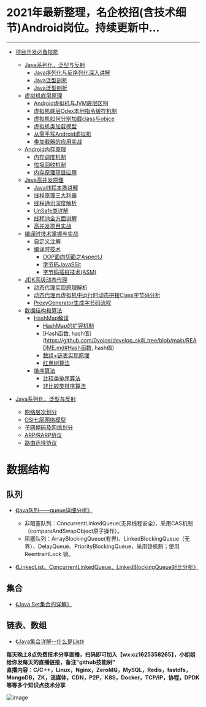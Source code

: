 <h1>2021年最新整理，名企校招(含技术细节)Android岗位。持续更新中...</h1>

-----------

* [项目开发必备技能](https://github.com/0voice/develop_skill_tree/blob/main/README.md#计算机组成)
	* [Java系列化，泛型与反射](https://github.com/0voice/develop_skill_tree/blob/main/README.md#Java系列化，泛型与反射)
		* [Java序列化与反序列化深入讲解](https://github.com/0voice/develop_skill_tree/blob/main/README.md#Java序列化与反序列化深入讲解)
		* [Java泛型剖析](https://github.com/0voice/develop_skill_tree/blob/main/README.md#Java泛型剖析)
		* [Java泛型剖析](https://github.com/0voice/develop_skill_tree/blob/main/README.md#Java泛型剖析)
	* [虚拟机底层原理](https://github.com/0voice/develop_skill_tree/blob/main/README.md#虚拟机底层原理)
		* [Android虚拟机与JVM底层区别](https://github.com/0voice/develop_skill_tree/blob/main/README.md#Android虚拟机与JVM底层区别)
		* [虚拟机底层Odex本地指令缓存机制](https://github.com/0voice/develop_skill_tree/blob/main/README.md#虚拟机底层Odex本地指令缓存机制)
		* [虚拟机如何分别加载class与objce](https://github.com/0voice/develop_skill_tree/blob/main/README.md#虚拟机如何分别加载class与objce)
		* [虚拟机类加载模型](https://github.com/0voice/develop_skill_tree/blob/main/README.md#虚拟机类加载模型)
		* [从零手写Android虚拟机](https://github.com/0voice/develop_skill_tree/blob/main/README.md#从零手写Android虚拟机)
		* [类加载器的应用实战](https://github.com/0voice/develop_skill_tree/blob/main/README.md#类加载器的应用实战)
	* [Android内存原理](https://github.com/0voice/develop_skill_tree/blob/main/README.md#Android内存原理)
		* [内存调度机制](https://github.com/0voice/develop_skill_tree/blob/main/README.md#内存调度机制)
		* [垃圾回收机制](https://github.com/0voice/develop_skill_tree/blob/main/README.md#垃圾回收机制)
		* [内存原理项目应用](https://github.com/0voice/develop_skill_tree/blob/main/README.md#内存原理项目应用)
	* [Java高并发原理](https://github.com/0voice/develop_skill_tree/blob/main/README.md#Java高并发原理)
		* [Java线程本质讲解](https://github.com/0voice/develop_skill_tree/blob/main/README.md#Java线程本质讲解)
		* [线程原理三大利器](https://github.com/0voice/develop_skill_tree/blob/main/README.md#线程原理三大利器)
		* [线程通讯深度解析](https://github.com/0voice/develop_skill_tree/blob/main/README.md#线程通讯深度解析)
		* [UnSafe类详解](https://github.com/0voice/develop_skill_tree/blob/main/README.md#UnSafe类详解)
		* [线程池全方面讲解](https://github.com/0voice/develop_skill_tree/blob/main/README.md#线程池全方面讲解)
		* [高并发项目实战](https://github.com/0voice/develop_skill_tree/blob/main/README.md#高并发项目实战)
	* [编译时技术掌握与实战](https://github.com/0voice/develop_skill_tree/blob/main/README.md#编译时技术掌握与实战)
		* [自定义注解](https://github.com/0voice/develop_skill_tree/blob/main/README.md#自定义注解)
		* [编译时技术](https://github.com/0voice/develop_skill_tree/blob/main/README.md#编译时技术)
			* [OOP面向切面之AspectJ](https://github.com/0voice/develop_skill_tree/blob/main/README.md#OOP面向切面之AspectJ)
			* [字节码JavaSSit](https://github.com/0voice/develop_skill_tree/blob/main/README.md#字节码JavaSSit)
			* [字节码插桩技术(ASM)](https://github.com/0voice/develop_skill_tree/blob/main/README.md#字节码插桩技术(ASM))
	* [JDK高级动态代理](https://github.com/0voice/develop_skill_tree/blob/main/README.md#编译时技术掌握与实战)
		* [动态代理实现原理解析](https://github.com/0voice/develop_skill_tree/blob/main/README.md#动态代理实现原理解析)
		* [动态代理再虚拟机中运行时动态拼接Class字节码分析](https://github.com/0voice/develop_skill_tree/blob/main/README.md#动态代理再虚拟机中运行时动态拼接Class字节码分析)
		* [ProxyGenerator生成字节码流程](https://github.com/0voice/develop_skill_tree/blob/main/README.md#ProxyGenerator生成字节码流程)
	* [数据结构和算法](https://github.com/0voice/develop_skill_tree/blob/main/README.md#数据结构和算法)
		* [HashMap解读](https://github.com/0voice/develop_skill_tree/blob/main/README.md#HashMap解读)
			* [HashMap的扩容机制](https://github.com/0voice/develop_skill_tree/blob/main/README.md#HashMap的扩容机制)
			* [Hash函数, hash值](https://github.com/0voice/develop_skill_tree/blob/main/README.md#Hash函数, hash值)
			* [数组+链表实现原理](https://github.com/0voice/develop_skill_tree/blob/main/README.md#数组+链表实现原理)
			* [红黑树算法](https://github.com/0voice/develop_skill_tree/blob/main/README.md#红黑树算法)
		* [排序算法](https://github.com/0voice/develop_skill_tree/blob/main/README.md#排序算法)
			* [比较类排序算法](https://github.com/0voice/develop_skill_tree/blob/main/README.md#比较类排序算法)
			* [非比较类排序算法](https://github.com/0voice/develop_skill_tree/blob/main/README.md#非比较类排序算法)



* [Java系列化，泛型与反射](https://github.com/0voice/develop_skill_tree/blob/main/README.md#Java系列化，泛型与反射)
	
    * [网络层次划分](https://github.com/0voice/develop_skill_tree/blob/main/README.md#网络层次划分)
	* [OSI七层网络模型](https://github.com/0voice/develop_skill_tree/blob/main/README.md#OSI七层网络模型)
	* [子网掩码及网络划分](https://github.com/0voice/develop_skill_tree/blob/main/README.md#子网掩码及网络划分)
	* [ARP/RARP协议](https://github.com/0voice/develop_skill_tree/blob/main/README.md#ARP/RARP协议)
	* [路由选择协议](https://github.com/0voice/develop_skill_tree/blob/main/README.md#路由选择协议)




# 数据结构

## 队列
* [《java队列——queue详细分析》](https://www.cnblogs.com/lemon-flm/p/7877898.html)
	* 非阻塞队列：ConcurrentLinkedQueue(无界线程安全)，采用CAS机制（compareAndSwapObject原子操作）。
	* 阻塞队列：ArrayBlockingQueue(有界)、LinkedBlockingQueue（无界）、DelayQueue、PriorityBlockingQueue，采用锁机制；使用 ReentrantLock 锁。

* [《LinkedList、ConcurrentLinkedQueue、LinkedBlockingQueue对比分析》](https://www.cnblogs.com/mantu/p/5802393.html)

## 集合
* [《Java Set集合的详解》](https://blog.csdn.net/qq_33642117/article/details/52040345)

## 链表、数组
* [《Java集合详解--什么是List》](https://blog.csdn.net/wz249863091/article/details/52853360)





**每天晚上8点免费技术分享直播，扫码即可加入【wx:cz1625358265】，小姐姐给你发每天的直播链接，备注"<span>github技能树</span>"**<br/>
**直播内容：C/C++，Linux，Nginx，ZeroMQ，MySQL，Redis，fastdfs，MongoDB，ZK，流媒体，CDN，P2P，K8S，Docker，TCP/IP，协程，DPDK等等多个知识点技术分享**

![image](https://www.0voice.com/uiwebsite/img/barcode/cz.jpg)
